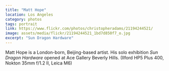 ```yaml
---
title: "Matt Hope"
location: Los Angeles
category: photos
tags: portrait
link: https://www.flickr.com/photos/christopheradams/21194244521/
image: assets/media/flickr/21194244521_1bd7d850f7_o.jpg
excerpt: "Sun Dragon Hardware"
---
```


Matt Hope is a London-born, Beijing-based artist. His solo exhibition *Sun
Dragon Hardware* opened at Ace Gallery Beverly Hills. (Ilford HP5 Plus 400,
Nokton 35mm f/1.2 II, Leica M6)
